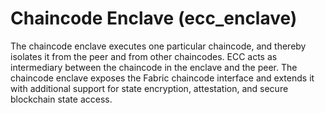 <!---
Licensed under Creative Commons Attribution 4.0 International License
https://creativecommons.org/licenses/by/4.0/
--->
# Chaincode Enclave (ecc_enclave)

The chaincode enclave executes one particular chaincode, and thereby isolates
it from the peer and from other chaincodes. ECC acts as intermediary between
the chaincode in the enclave and the peer. The chaincode enclave exposes the
Fabric chaincode interface and extends it with additional support for state
encryption, attestation, and secure blockchain state access.
